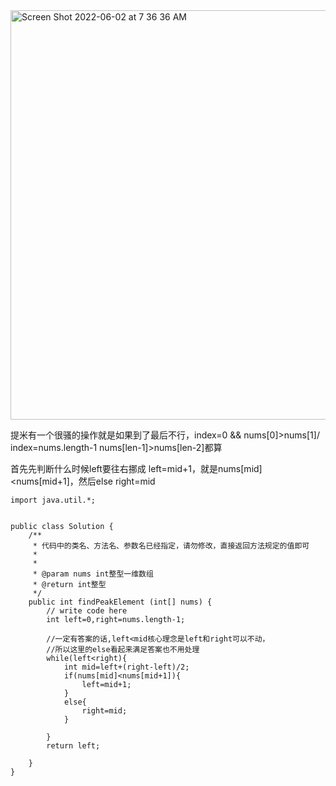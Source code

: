 <img width="655" alt="Screen Shot 2022-06-02 at 7 36 36 AM" src="https://user-images.githubusercontent.com/59748598/171654320-a4114bf5-7504-4c2c-92f8-408ed4d0b311.png">

提米有一个很骚的操作就是如果到了最后不行，index=0 && nums[0]>nums[1]/ index=nums.length-1 nums[len-1]>nums[len-2]都算

首先先判断什么时候left要往右挪成 left=mid+1，就是nums[mid]<nums[mid+1]，然后else right=mid

```` 
import java.util.*;


public class Solution {
    /**
     * 代码中的类名、方法名、参数名已经指定，请勿修改，直接返回方法规定的值即可
     *
     * 
     * @param nums int整型一维数组 
     * @return int整型
     */
    public int findPeakElement (int[] nums) {
        // write code here
        int left=0,right=nums.length-1;
        
        //一定有答案的话,left<mid核心理念是left和right可以不动，
        //所以这里的else看起来满足答案也不用处理
        while(left<right){
            int mid=left+(right-left)/2;
            if(nums[mid]<nums[mid+1]){
                left=mid+1;
            }
            else{
                right=mid;
            }
            
        }
        return left;
        
    }
}
````


